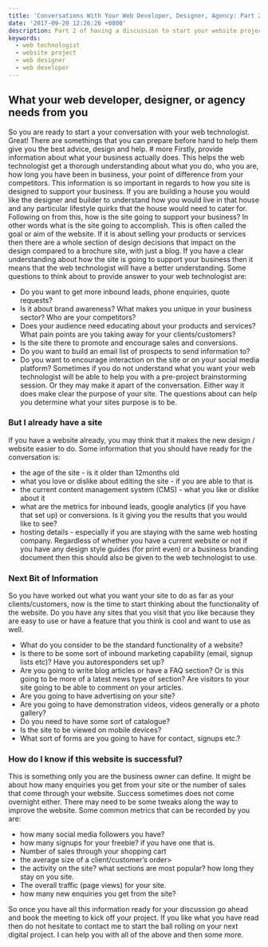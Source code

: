 ```yaml
---
title: 'Conversations With Your Web Developer, Designer, Agency: Part 2'
date: '2017-09-20 12:26:26 +0800'
description: Part 2 of having a discussion to start your website project
keywords:
  - web technologist
  - website project
  - web designer
  - web developer
---
```

## What your web developer, designer, or agency needs from you
So you are ready to start a your conversation with your web technologist. Great! There are somethings that you can prepare before hand to help them give you the best advice, design and help. # more
Firstly, provide information about what your business actually does. This helps the web technologist get a thorough understanding about what you do, who you are, how long you have been in business, your point of difference from your competitors. This information is so important in regards to how you site is designed to support your business.  If you are building a house you would like the designer and builder to understand how you would live in that house and any particular lifestyle quirks that the house would need to cater for.
Following on from this,  how is the site going to support your business?  In other words what is the site going to accomplish. This is often called the goal or aim of the website. If it is about selling your products or services then there are a whole section of design decisions that impact on the design compared to a brochure site, with just a blog. If you have a clear understanding about how the site is going to support your business then it means that the web technologist will have a better  understanding. Some questions to think about to provide answer to your web technologist are:
* Do you want to get more inbound leads, phone enquiries, quote requests?
* Is it about brand awareness? What makes you unique in your business sector? Who are your competitors?
* Does your audience need educating about your products and services? What pain points are you taking away for your clients/customers?
* Is the site there to promote and encourage sales and conversions.
* Do you want to build an email list of prospects to send information to?
* Do you want to encourage interaction on the site or on your social media platform?
Sometimes if you do not understand what you want your web technologist will be able to help you with a pre-project brainstorming session.  Or they may make it apart of the conversation. Either way it does make clear the purpose of your site. The questions about can help you determine what your sites purpose is to be.
### But I already have a site
If you have a website already, you may think that it makes the new design / website easier to do. Some information that you should have ready for the conversation is:
* the age of the site - is it older than 12months old
* what you love or dislike about editing the site - if you are able to that is
* the current content management system (CMS) - what you like or dislike about it
* what are the metrics for inbound leads, google analytics (if you have that set up) or conversions. Is it giving you the results that you would like to see? 
* hosting details - especially if you are staying with the same web hosting company. 
Regardless of whether you have a current website or not if you have any design style guides (for print even) or a business branding document then this should also be given to the web technologist to use.
### Next Bit of Information
So you have worked out what you want your site to do as far as your clients/customers, now is the time to start thinking about the functionality of the website. Do you have any sites that you visit that you like because they are easy to use or have a feature that you think is cool and want to use as well.  
* What do you consider to be the standard functionality of a website? 
* Is there to be some sort of inbound marketing capability (email, signup lists etc)? Have you autoresponders set up?
* Are you going to write blog articles or have a FAQ section? Or is this going to be more of a latest news type of section? Are visitors to your site going to be able to comment on your articles.
* Are you going to have advertising on your site?
* Are you going to have demonstration videos, videos generally or a photo gallery?
* Do you need to have some sort of catalogue?
* Is the site to be viewed on mobile devices? 
* What sort of forms are you going to have for contact, signups etc.?
### How do I know if this website is successful?
This is something only you are the business owner can define.  It might be about how many enquiries you get from your site or the number of sales that come through your website. Success sometimes does not come overnight either. There may need to be some tweaks along the way to improve the website.  Some common metrics that can be recorded by you are:
* how many social media followers you have?
* how many signups for your freebie? if you have one that is.
* Number of sales through your shopping cart 
* the average size of a client/customer’s order>
* the activity on the site? what sections are most popular? how long they stay on you site.
* The overall traffic (page views) for your site.
* how many new enquiries you get from the site?


So once you have all this information ready for your discussion go ahead and book the meeting to kick off  your project. 
If you like what you have read then do not hesitate to contact me to start the ball rolling on your next digital project. I can help you with all of the above and then some more. 
